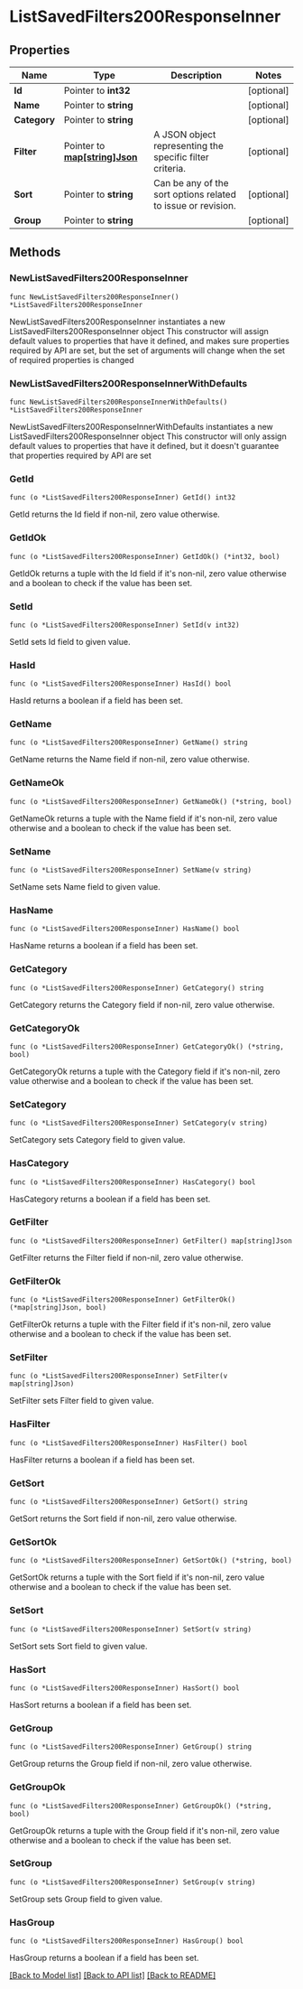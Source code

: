 # ListSavedFilters200ResponseInner

## Properties

Name | Type | Description | Notes
------------ | ------------- | ------------- | -------------
**Id** | Pointer to **int32** |  | [optional] 
**Name** | Pointer to **string** |  | [optional] 
**Category** | Pointer to **string** |  | [optional] 
**Filter** | Pointer to [**map[string]Json**](json.md) | A JSON object representing the specific filter criteria. | [optional] 
**Sort** | Pointer to **string** | Can be any of the sort options related to issue or revision. | [optional] 
**Group** | Pointer to **string** |  | [optional] 

## Methods

### NewListSavedFilters200ResponseInner

`func NewListSavedFilters200ResponseInner() *ListSavedFilters200ResponseInner`

NewListSavedFilters200ResponseInner instantiates a new ListSavedFilters200ResponseInner object
This constructor will assign default values to properties that have it defined,
and makes sure properties required by API are set, but the set of arguments
will change when the set of required properties is changed

### NewListSavedFilters200ResponseInnerWithDefaults

`func NewListSavedFilters200ResponseInnerWithDefaults() *ListSavedFilters200ResponseInner`

NewListSavedFilters200ResponseInnerWithDefaults instantiates a new ListSavedFilters200ResponseInner object
This constructor will only assign default values to properties that have it defined,
but it doesn't guarantee that properties required by API are set

### GetId

`func (o *ListSavedFilters200ResponseInner) GetId() int32`

GetId returns the Id field if non-nil, zero value otherwise.

### GetIdOk

`func (o *ListSavedFilters200ResponseInner) GetIdOk() (*int32, bool)`

GetIdOk returns a tuple with the Id field if it's non-nil, zero value otherwise
and a boolean to check if the value has been set.

### SetId

`func (o *ListSavedFilters200ResponseInner) SetId(v int32)`

SetId sets Id field to given value.

### HasId

`func (o *ListSavedFilters200ResponseInner) HasId() bool`

HasId returns a boolean if a field has been set.

### GetName

`func (o *ListSavedFilters200ResponseInner) GetName() string`

GetName returns the Name field if non-nil, zero value otherwise.

### GetNameOk

`func (o *ListSavedFilters200ResponseInner) GetNameOk() (*string, bool)`

GetNameOk returns a tuple with the Name field if it's non-nil, zero value otherwise
and a boolean to check if the value has been set.

### SetName

`func (o *ListSavedFilters200ResponseInner) SetName(v string)`

SetName sets Name field to given value.

### HasName

`func (o *ListSavedFilters200ResponseInner) HasName() bool`

HasName returns a boolean if a field has been set.

### GetCategory

`func (o *ListSavedFilters200ResponseInner) GetCategory() string`

GetCategory returns the Category field if non-nil, zero value otherwise.

### GetCategoryOk

`func (o *ListSavedFilters200ResponseInner) GetCategoryOk() (*string, bool)`

GetCategoryOk returns a tuple with the Category field if it's non-nil, zero value otherwise
and a boolean to check if the value has been set.

### SetCategory

`func (o *ListSavedFilters200ResponseInner) SetCategory(v string)`

SetCategory sets Category field to given value.

### HasCategory

`func (o *ListSavedFilters200ResponseInner) HasCategory() bool`

HasCategory returns a boolean if a field has been set.

### GetFilter

`func (o *ListSavedFilters200ResponseInner) GetFilter() map[string]Json`

GetFilter returns the Filter field if non-nil, zero value otherwise.

### GetFilterOk

`func (o *ListSavedFilters200ResponseInner) GetFilterOk() (*map[string]Json, bool)`

GetFilterOk returns a tuple with the Filter field if it's non-nil, zero value otherwise
and a boolean to check if the value has been set.

### SetFilter

`func (o *ListSavedFilters200ResponseInner) SetFilter(v map[string]Json)`

SetFilter sets Filter field to given value.

### HasFilter

`func (o *ListSavedFilters200ResponseInner) HasFilter() bool`

HasFilter returns a boolean if a field has been set.

### GetSort

`func (o *ListSavedFilters200ResponseInner) GetSort() string`

GetSort returns the Sort field if non-nil, zero value otherwise.

### GetSortOk

`func (o *ListSavedFilters200ResponseInner) GetSortOk() (*string, bool)`

GetSortOk returns a tuple with the Sort field if it's non-nil, zero value otherwise
and a boolean to check if the value has been set.

### SetSort

`func (o *ListSavedFilters200ResponseInner) SetSort(v string)`

SetSort sets Sort field to given value.

### HasSort

`func (o *ListSavedFilters200ResponseInner) HasSort() bool`

HasSort returns a boolean if a field has been set.

### GetGroup

`func (o *ListSavedFilters200ResponseInner) GetGroup() string`

GetGroup returns the Group field if non-nil, zero value otherwise.

### GetGroupOk

`func (o *ListSavedFilters200ResponseInner) GetGroupOk() (*string, bool)`

GetGroupOk returns a tuple with the Group field if it's non-nil, zero value otherwise
and a boolean to check if the value has been set.

### SetGroup

`func (o *ListSavedFilters200ResponseInner) SetGroup(v string)`

SetGroup sets Group field to given value.

### HasGroup

`func (o *ListSavedFilters200ResponseInner) HasGroup() bool`

HasGroup returns a boolean if a field has been set.


[[Back to Model list]](../README.md#documentation-for-models) [[Back to API list]](../README.md#documentation-for-api-endpoints) [[Back to README]](../README.md)


